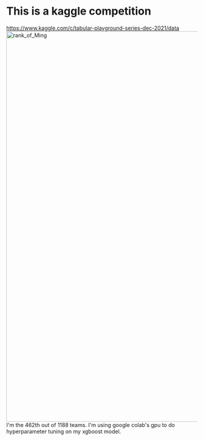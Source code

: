 # This is a kaggle competition
https://www.kaggle.com/c/tabular-playground-series-dec-2021/data
<img width="1027" alt="rank_of_Ming" src="https://user-images.githubusercontent.com/56202303/148661299-7671558b-6626-4523-8f84-247c9f686337.png">
I'm the 462th out of 1188 teams. 
I'm using google colab's gpu to do hyperparameter tuning on my xgboost model.
